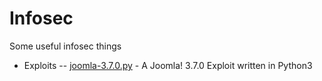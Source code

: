 # Infosec
Some useful infosec things

- Exploits
-- [joomla-3.7.0.py](Exploits/joomla-3.7.0.py) - A Joomla! 3.7.0 Exploit written in Python3
